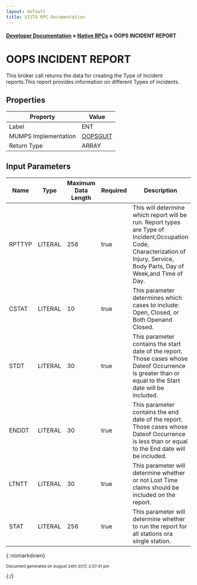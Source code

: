 ```yaml
---
layout: default
title: VISTA RPC Documentation
---
```


#### [Developer Documentation](../index) &#187; [Native RPCs](TableOfContents) &#187; OOPS INCIDENT REPORT<br/>
# OOPS INCIDENT REPORT

This broker call returns the data for creating the Type of Incident reports.This report provides information on different Types of incidents. 

## Properties

Property | Value
--- | ---
Label | ENT
MUMPS Implementation | [OOPSGUIT](http://code.osehra.org/dox/Routine_OOPSGUIT_source.html)
Return Type | ARRAY


## Input Parameters

Name | Type | Maximum Data Length | Required | Description
--- | --- | --- | --- | ---
RPTTYP | LITERAL | 256 | true | This will determine which report will be run.  Report types are Type of Incident,Occupation Code, Characterization of Injury, Service, Body Parts, Day of Week,and Time of Day.
CSTAT | LITERAL | 10 | true | This parameter determines which cases to include: Open, Closed, or Both Openand Closed.
STDT | LITERAL | 30 | true | This parameter contains the start date of the report.  Those cases whose Dateof Occurrence is greater than or equal to the Start date will be included.
ENDDT | LITERAL | 30 | true | This parameter contains the end date of the report.  Those cases whose Dateof Occurrence is less than or equal to the End date will be included.
LTNTT | LITERAL | 30 | true | This parameter will determine whether or not Lost Time claims should be included on the report.
STAT | LITERAL | 256 | true | This parameter will determine whether to run the report for all stations ora single station.



{::nomarkdown} <br/><p style="font-size: 11px">Document generated on August 24th 2017, 2:57:41 pm</p>{:/}